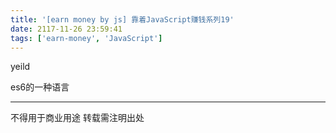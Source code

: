 ```yaml
---
title: '[earn money by js] 靠着JavaScript赚钱系列19'
date: 2117-11-26 23:59:41
tags: ['earn-money', 'JavaScript']
---
```

yeild

es6的一种语言

----------------
不得用于商业用途 转载需注明出处

